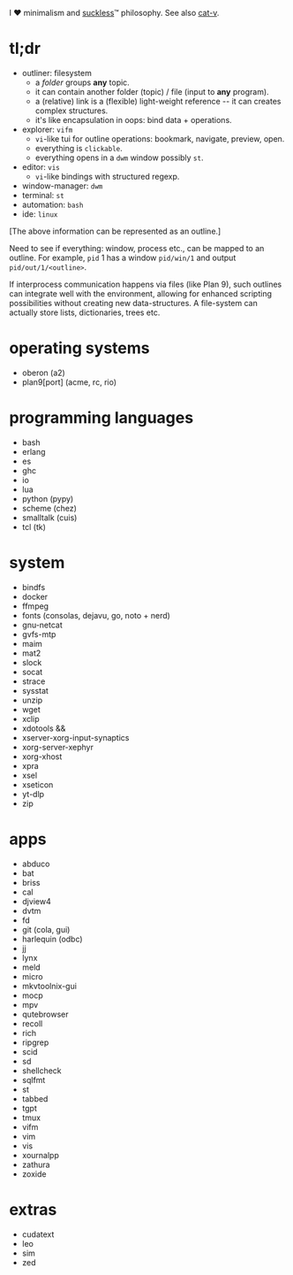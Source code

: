 I ❤ minimalism and [suckless](https://suckless.org/)™ philosophy. See also
[cat-v](https://doc.cat-v.org/).

# tl;dr

* outliner: filesystem
  * a *folder* groups **any** topic.
  * it can contain another folder (topic) / file (input to **any** program).
  * a (relative) link is a (flexible) light-weight reference -- it can creates
    complex structures.
  * it's like encapsulation in oops: bind data + operations.
* explorer: `vifm`
  * `vi`-like tui for outline operations: bookmark, navigate, preview, open.
  * everything is `clickable`.
  * everything opens in a `dwm` window possibly `st`.
* editor: `vis`
  * `vi`-like bindings with structured regexp.
* window-manager: `dwm`
* terminal: `st`
* automation: `bash`
* ide: `linux`

[The above information can be represented as an outline.]

Need to see if everything: window, process etc., can be mapped to an outline.
For example, `pid` 1 has a window `pid/win/1` and output `pid/out/1/<outline>`.

If interprocess communication happens via files (like Plan 9), such outlines
can integrate well with the environment, allowing for enhanced scripting
possibilities without creating new data-structures. A file-system can actually
store lists, dictionaries, trees etc.

# operating systems

* oberon (a2)
* plan9[port] (acme, rc, rio)

# programming languages

* bash
* erlang
* es
* ghc
* io
* lua
* python (pypy)
* scheme (chez)
* smalltalk (cuis)
* tcl (tk)

# system

* bindfs
* docker
* ffmpeg
* fonts (consolas, dejavu, go, noto + nerd)
* gnu-netcat
* gvfs-mtp
* maim
* mat2
* slock
* socat
* strace
* sysstat
* unzip
* wget
* xclip
* xdotools &&
* xserver-xorg-input-synaptics
* xorg-server-xephyr
* xorg-xhost
* xpra
* xsel
* xseticon
* yt-dlp
* zip

# apps

* abduco
* bat
* briss
* cal
* djview4
* dvtm
* fd
* git (cola, gui)
* harlequin (odbc)
* jj
* lynx
* meld
* micro
* mkvtoolnix-gui
* mocp
* mpv
* qutebrowser
* recoll
* rich
* ripgrep
* scid
* sd
* shellcheck
* sqlfmt
* st
* tabbed
* tgpt
* tmux
* vifm
* vim
* vis
* xournalpp
* zathura
* zoxide

# extras

* cudatext
* leo
* sim
* zed
